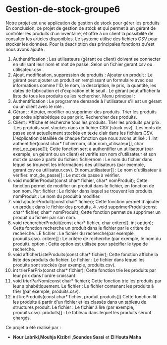 # Gestion-de-stock-groupe6
Notre projet est une application de gestion de stock pour gérer les produits En conclusion, ce projet de gestion de stock et qui permet à un gérant de contrôler les produits d'un inventaire, et offre à un client la possibilité de consulter les articles disponibles. Le système utilise des fichiers CSV pour stocker les données.
Pour la description des principales fonctions qu'est nous avons ajouté :
1. Authentification :
Les utilisateurs (gérant ou client) doivent se connecter en utilisant leur nom et mot de passe. Selon un fichier gerant.csv ou utilisateur.csv .
2. Ajout, modification, suppression de produits :
Ajouter un produit : Le gérant peut ajouter un produit en remplissant un formulaire avec des informations comme l'ID, le nom, la description, le prix, la quantité, les dates de fabrication et d'expiration et le seuil .
Le gérant peut afficher la liste de tous les produits ou les rechercher.
Menu principal :
1. Authentification : Le programme demande à l'utilisateur s'il est un gérant ou un client avec le role .
2. Gérant :
Ajouter, modifier ou supprimer des produits.
Trier les produits par ordre alphabétique ou par prix.
Rechercher des produits.
3. Client :
Affiche et recherche tous les produits.
Trier les produits par prix.
.Les produits sont stockés dans un fichier CSV (stock.csv).
.Les mots de passe sont actuellement stockés en texte clair dans les fichiers CSV.
L'explication détaillée de chaque fonction que nous avons utilisé :
1 .int authentifier(const char* fichiernom, char nom_utilisateur[], char mot_de_passe[]);
Cette fonction sert à authentifier un utilisateur (par exemple, un gérant ou un client) et verifie son nom d'utilisateur et son mot de passe à partir du fichier:
fichiernom : Le nom du fichier dans lequel se trouvent les informations des utilisateurs (par exemple, gerant.csv ou utilisateur.csv).
Et nom_utilisateur[] : Le nom d'utilisateur à vérifier.
mot_de_passe[] : Le mot de passe à vérifier.
2. void modifierProduit(const char* fichier, char* nomProduit);
Cette fonction permet de modifier un produit dans le fichier, en fonction de son nom.
Par:
fichier : Le fichier dans lequel se trouvent les produits.
nomProduit : Le nom du produit à modifier.
3. void ajouterProduit(const char* fichier);
Cette fonction permet d'ajouter un produit dans le fichier des produits.
4 .void supprimerProduit(const char* fichier, char* nomProduit);
Cette fonction permet de supprimer un produit du fichier par son nom.
5. void rechercherProduit(const char* fichier, char critere[], int option);
Cette fonction recherche un produit dans le fichier par le critère de recherche.
LE fichier : Le fichier du recherche(par exemple, produits.csv).
critere[] : Le critère de recherche (par exemple, le nom du produit).
option : Cette option est utilisée pour spécifier le type de recherche.
6. void afficherListeProduits(const char* fichier);
Cette fonction affiche la liste des produits du fichier.
Le fichier : Le fichier dans lequel les produits sont stockés (par exemple, produits.csv).
7. int trierParPrix(const char* fichier);
Cette fonction trie les produits par leur prix dans l'ordre croissant.
8. void trierParNom(const char* fichier);
Cette fonction trie les produits par leur alphabétiquement.
Le fichier : Le fichier contenant les produits à trier (par exemple, produits.csv).
9. int lireProduits(const char* fichier, produit produits[])
Cette fonction lit les produits à partir d'un fichier et les classés dans un tableau de structures  produit.
Le fichier : Le fichier à lire (par exemple, produits.csv).
produits[] : Le tableau dans lequel les produits seront chargés.


Ce projet a été réalisé par :
- **Nour Labriki**,**Mouhja Kizibri** ,**Soundos Sassi** et **El Houta Maha**
